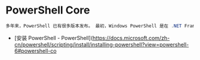 # PowerShell Core

```c#
多年来，PowerShell 已有很多版本发布。 最初，Windows PowerShell 是在 .NET Framework 基础之上构建而成，仅适用于 Windows 系统。 在最新版本中，PowerShell Core 使用 .NET Core 2.x 作为运行时。 PowerShell Core 支持 Windows、macOS 和 Linux 平台。
```

- [安装 PowerShell - PowerShell](https://docs.microsoft.com/zh-cn/powershell/scripting/install/installing-powershell?view=powershell-6#powershell-co
